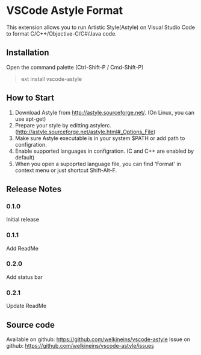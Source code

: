 # VSCode Astyle Format

This extension allows you to run Artistic Style(Astyle) on Visual Studio Code to format C/C++/Objective-C/C#/Java code.

## Installation

Open the command palette (Ctrl-Shift-P / Cmd-Shift-P)

> ext install vscode-astyle

## How to Start

1. Download Astyle from http://astyle.sourceforge.net/. (On Linux, you can use apt-get)
1. Prepare your style by editting astylerc. (http://astyle.sourceforge.net/astyle.html#_Options_File)
1. Make sure Astyle executable is in your system $PATH or add path to configration. 
1. Enable supported languages in configration. (C and C++ are enabled by default)
1. When you open a supoprted language file, you can find 'Format' in context menu or just shortcut Shift-Alt-F.

## Release Notes

### 0.1.0

Initial release 

### 0.1.1

Add ReadMe

### 0.2.0

Add status bar

### 0.2.1

Update ReadMe

## Source code

Available on github: https://github.com/welkineins/vscode-astyle
Issue on github: https://github.com/welkineins/vscode-astyle/issues